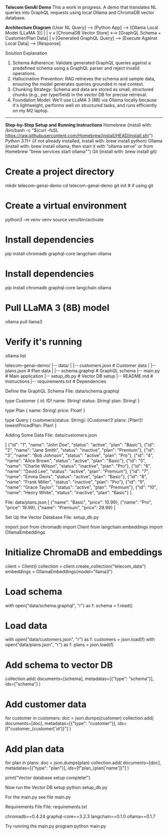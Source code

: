 **Telecom GenAI Demo**
This a work in progress.
A demo that translates NL queries into GraphQL requests using local Ollama and ChromaDB vector database.

**Architecture Diagram**
[User NL Query] --> [Python App] --> [Ollama Local Model (LLaMA 3)]
                        |                   |
                        v                   v
[ChromaDB Vector Store] <--> [GraphQL Schema + Customer/Plan Data]
                        |
                        v
[Generated GraphQL Query] --> [Execute Against Local Data] --> [Response]


Solution Explanation

1. Schema Adherence: Validate generated GraphQL queries against a predefined schema using a GraphQL parser and reject invalid operations.
2. Hallucination Prevention: RAG retrieves the schema and sample data, ensuring the model generates queries grounded in real context.
3. Chunking Strategy: Schema and data are stored as small, structured chunks (e.g., per type/field) in the vector DB for precise retrieval.
4. Foundation Model: We'll use LLaMA 3 (8B) via Ollama locally because it's lightweight, performs well on structured tasks, and runs efficiently on my M2 laptop.

----

**Step-by-Step Setup and Running Instructions**
Homebrew (install with: /bin/bash -c "$(curl -fsSL https://raw.githubusercontent.com/Homebrew/install/HEAD/install.sh)")
Python 3.11+ (if not already installed, install with: brew install python)
Ollama (install with: brew install ollama, then start it with "ollama serve" or from Homebrew "brew services start ollama"")
Git (install with: brew install git)

# Create a project directory
mkdir telecom-genai-demo
cd telecom-genai-demo
git init # if using git

# Create a virtual environment
python3 -m venv venv
source venv/bin/activate

# Install dependencies
pip install chromadb graphql-core langchain ollama

# Install dependencies
pip install chromadb graphql-core langchain ollama

# Pull LLaMA 3 (8B) model
ollama pull llama3

# Verify it's running
ollama list

telecom-genai-demo/
|-- data/
|   |-- customers.json      # Customer data
|   |-- plans.json          # Plan data
|   |-- schema.graphql      # GraphQL schema
|-- main.py                 # Main application
|-- setup_db.py             # Vector DB setup
|-- README.md               # Instructions
|-- requirements.txt        # Dependencies

Define the GraphQL Schema
File: data/schema.graphql

type Customer {
  id: ID!
  name: String!
  status: String!
  plan: String!
}

type Plan {
  name: String!
  price: Float!
}

type Query {
  customers(status: String): [Customer!]!
  plans: [Plan!]!
  lowestPricedPlan: Plan!
}


Adding Some Data
File: data/customers.json

[
  {"id": "1", "name": "John Doe", "status": "active", "plan": "Basic"},
  {"id": "2", "name": "Jane Smith", "status": "inactive", "plan": "Premium"},
  {"id": "3", "name": "Bob Johnson", "status": "active", "plan": "Pro"},
  {"id": "4", "name": "Alice Brown", "status": "active", "plan": "Basic"},
  {"id": "5", "name": "Charlie Wilson", "status": "inactive", "plan": "Pro"},
  {"id": "6", "name": "David Lee", "status": "active", "plan": "Premium"},
  {"id": "7", "name": "Emma Davis", "status": "active", "plan": "Basic"},
  {"id": "8", "name": "Frank Miller", "status": "inactive", "plan": "Pro"},
  {"id": "9", "name": "Grace Taylor", "status": "active", "plan": "Premium"},
  {"id": "10", "name": "Henry White", "status": "inactive", "plan": "Basic"}
]

File: data/plans.json
[
  {"name": "Basic", "price": 10.99},
  {"name": "Pro", "price": 19.99},
  {"name": "Premium", "price": 29.99}
]

Set Up the Vector Database
File: setup_db.py

import json
from chromadb import Client
from langchain.embeddings import OllamaEmbeddings

# Initialize ChromaDB and embeddings
client = Client()
collection = client.create_collection("telecom_data")
embeddings = OllamaEmbeddings(model="llama3")

# Load schema
with open("data/schema.graphql", "r") as f:
    schema = f.read()

# Load data
with open("data/customers.json", "r") as f:
    customers = json.load(f)
with open("data/plans.json", "r") as f:
    plans = json.load(f)

# Add schema to vector DB
collection.add(
    documents=[schema],
    metadatas=[{"type": "schema"}],
    ids=["schema"]
)

# Add customer data
for customer in customers:
    doc = json.dumps(customer)
    collection.add(
        documents=[doc],
        metadatas=[{"type": "customer"}],
        ids=[f"customer_{customer['id']}"]
    )

# Add plan data
for plan in plans:
    doc = json.dumps(plan)
    collection.add(
        documents=[doc],
        metadatas=[{"type": "plan"}],
        ids=[f"plan_{plan['name']}"]
    )

print("Vector database setup complete!")


Now run the Vector DB setup
    python setup_db.py

For the main.py see file main.py

Requirements File
File: requirements.txt

chromadb==0.4.24
graphql-core==3.2.3
langchain==0.1.0
ollama==0.1.7

Try running the main.py program
    python main.py
